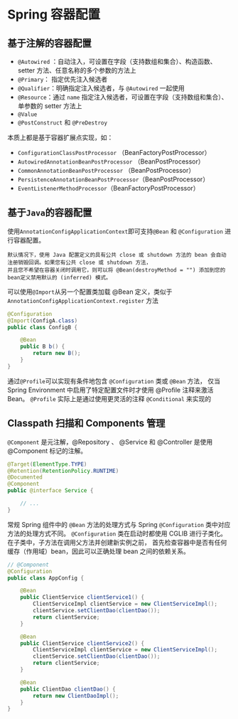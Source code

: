 # Spring 容器配置

## 基于注解的容器配置
- `@Autowired` ：自动注入，可设置在字段（支持数组和集合）、构造函数、setter 方法、任意名称的多个参数的方法上
- `@Primary`： 指定优先注入候选者
- `@Qualifier`：明确指定注入候选者，与 `@Autowired` 一起使用
- `@Resource`：通过 `name` 指定注入候选者，可设置在字段（支持数组和集合）、单参数的 setter 方法上
- `@Value`
- `@PostConstruct` 和 `@PreDestroy`

本质上都是基于容器扩展点实现，如：
- `ConfigurationClassPostProcessor` （BeanFactoryPostProcessor）
- `AutowiredAnnotationBeanPostProcessor` （BeanPostProcessor）
- `CommonAnnotationBeanPostProcessor` （BeanPostProcessor）
- `PersistenceAnnotationBeanPostProcessor`（BeanPostProcessor）
- `EventListenerMethodProcessor`（BeanFactoryPostProcessor）
  
## 基于`Java`的容器配置

使用`AnnotationConfigApplicationContext`即可支持`@Bean` 和 `@Configuration` 进行容器配置。

```{caution}
默认情况下，使用 Java 配置定义的具有公共 close 或 shutdown 方法的 bean 会自动注册销毁回调。如果您有公共 close 或 shutdown 方法，
并且您不希望在容器关闭时调用它，则可以将 @Bean(destroyMethod = "") 添加到您的 bean定义禁用默认的 (inferred) 模式。
```

可以使用`@Import`从另一个配置类加载 @Bean 定义，类似于 `AnnotationConfigApplicationContext.register` 方法
```java
@Configuration
@Import(ConfigA.class)
public class ConfigB {

	@Bean
	public B b() {
		return new B();
	}
}
```

通过`@Profile`可以实现有条件地包含 `@Configuration` 类或 `@Bean` 方法，
仅当 Spring Environment 中启用了特定配置文件时才使用 @Profile 注释来激活 Bean。
`@Profile` 实际上是通过使用更灵活的注释 `@Conditional` 来实现的



## Classpath 扫描和 Components 管理

`@Component` 是元注解，@Repository 、 @Service 和 @Controller 是使用 @Component 标记的注解。
```java
@Target(ElementType.TYPE)
@Retention(RetentionPolicy.RUNTIME)
@Documented
@Component 
public @interface Service {

	// ...
}
```

常规 Spring 组件中的 `@Bean` 方法的处理方式与 Spring `@Configuration` 类中对应方法的处理方式不同。
`@Configuration` 类在启动时都使用 CGLIB 进行子类化。在子类中，子方法在调用父方法并创建新实例之前，
首先检查容器中是否有任何缓存（作用域）bean，因此可以正确处理 bean 之间的依赖关系。
```java
// @Component
@Configuration
public class AppConfig {

	@Bean
	public ClientService clientService1() {
		ClientServiceImpl clientService = new ClientServiceImpl();
		clientService.setClientDao(clientDao());
		return clientService;
	}

	@Bean
	public ClientService clientService2() {
		ClientServiceImpl clientService = new ClientServiceImpl();
		clientService.setClientDao(clientDao());
		return clientService;
	}

	@Bean
	public ClientDao clientDao() {
		return new ClientDaoImpl();
	}
}
```

